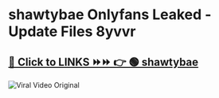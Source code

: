 
 # shawtybae Onlyfans Leaked - Update Files 8yvvr

## <h2><a href="https://clipsfans.com/shawtybae&ref=git">🔗 Click to LINKS ⏩⏩ 👉 🟢 shawtybae </a></h2>

<a href="https://clipsfans.com/shawtybae&ref=git" rel="nofollow" data-target="animated-image.originalLink"><img src="https://i.ibb.co.com/xMMVF88/686577567.gif" alt="Viral Video Original" style="max-width: 100%; display: inline-block;" data-target="animated-image.originalImage"></a>

